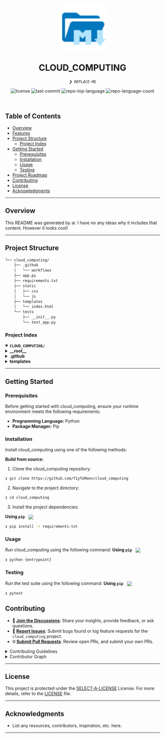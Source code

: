 <p align="center">
    <img src="https://raw.githubusercontent.com/PKief/vscode-material-icon-theme/ec559a9f6bfd399b82bb44393651661b08aaf7ba/icons/folder-markdown-open.svg" align="center" width="30%">
</p>
<p align="center"><h1 align="center">CLOUD_COMPUTING</h1></p>
<p align="center">
	<em><code>❯ REPLACE-ME</code></em>
</p>
<p align="center">
	<img src="https://img.shields.io/github/license/f1yToMoon/cloud_computing?style=default&logo=opensourceinitiative&logoColor=white&color=0080ff" alt="license">
	<img src="https://img.shields.io/github/last-commit/f1yToMoon/cloud_computing?style=default&logo=git&logoColor=white&color=0080ff" alt="last-commit">
	<img src="https://img.shields.io/github/languages/top/f1yToMoon/cloud_computing?style=default&color=0080ff" alt="repo-top-language">
	<img src="https://img.shields.io/github/languages/count/f1yToMoon/cloud_computing?style=default&color=0080ff" alt="repo-language-count">
</p>
<p align="center"><!-- default option, no dependency badges. -->
</p>
<p align="center">
	<!-- default option, no dependency badges. -->
</p>
<br>

##  Table of Contents

- [ Overview](#-overview)
- [ Features](#-features)
- [ Project Structure](#-project-structure)
  - [ Project Index](#-project-index)
- [ Getting Started](#-getting-started)
  - [ Prerequisites](#-prerequisites)
  - [ Installation](#-installation)
  - [ Usage](#-usage)
  - [ Testing](#-testing)
- [ Project Roadmap](#-project-roadmap)
- [ Contributing](#-contributing)
- [ License](#-license)
- [ Acknowledgments](#-acknowledgments)

---

##  Overview

This README was generated by ai. I have no any ideas why it includes that content. However it looks cool! 

---

##  Project Structure

```sh
└── cloud_computing/
    ├── .github
    │   └── workflows
    ├── app.py
    ├── requirements.txt
    ├── static
    │   ├── css
    │   └── js
    ├── templates
    │   └── index.html
    └── tests
        ├── __init__.py
        └── test_app.py
```


###  Project Index
<details open>
	<summary><b><code>CLOUD_COMPUTING/</code></b></summary>
	<details> <!-- __root__ Submodule -->
		<summary><b>__root__</b></summary>
		<blockquote>
			<table>
			<tr>
				<td><b><a href='https://github.com/f1yToMoon/cloud_computing/blob/master/app.py'>app.py</a></b></td>
				<td><code>❯ REPLACE-ME</code></td>
			</tr>
			<tr>
				<td><b><a href='https://github.com/f1yToMoon/cloud_computing/blob/master/requirements.txt'>requirements.txt</a></b></td>
				<td><code>❯ REPLACE-ME</code></td>
			</tr>
			</table>
		</blockquote>
	</details>
	<details> <!-- .github Submodule -->
		<summary><b>.github</b></summary>
		<blockquote>
			<details>
				<summary><b>workflows</b></summary>
				<blockquote>
					<table>
					<tr>
						<td><b><a href='https://github.com/f1yToMoon/cloud_computing/blob/master/.github/workflows/python-ci.yml'>python-ci.yml</a></b></td>
						<td><code>❯ REPLACE-ME</code></td>
					</tr>
					</table>
				</blockquote>
			</details>
		</blockquote>
	</details>
	<details> <!-- templates Submodule -->
		<summary><b>templates</b></summary>
		<blockquote>
			<table>
			<tr>
				<td><b><a href='https://github.com/f1yToMoon/cloud_computing/blob/master/templates/index.html'>index.html</a></b></td>
				<td><code>❯ REPLACE-ME</code></td>
			</tr>
			</table>
		</blockquote>
	</details>
</details>

---
##  Getting Started

###  Prerequisites

Before getting started with cloud_computing, ensure your runtime environment meets the following requirements:

- **Programming Language:** Python
- **Package Manager:** Pip


###  Installation

Install cloud_computing using one of the following methods:

**Build from source:**

1. Clone the cloud_computing repository:
```sh
❯ git clone https://github.com/f1yToMoon/cloud_computing
```

2. Navigate to the project directory:
```sh
❯ cd cloud_computing
```

3. Install the project dependencies:


**Using `pip`** &nbsp; [<img align="center" src="https://img.shields.io/badge/Pip-3776AB.svg?style={badge_style}&logo=pypi&logoColor=white" />](https://pypi.org/project/pip/)

```sh
❯ pip install -r requirements.txt
```




###  Usage
Run cloud_computing using the following command:
**Using `pip`** &nbsp; [<img align="center" src="https://img.shields.io/badge/Pip-3776AB.svg?style={badge_style}&logo=pypi&logoColor=white" />](https://pypi.org/project/pip/)

```sh
❯ python {entrypoint}
```


###  Testing
Run the test suite using the following command:
**Using `pip`** &nbsp; [<img align="center" src="https://img.shields.io/badge/Pip-3776AB.svg?style={badge_style}&logo=pypi&logoColor=white" />](https://pypi.org/project/pip/)

```sh
❯ pytest
```

##  Contributing

- **💬 [Join the Discussions](https://github.com/f1yToMoon/cloud_computing/discussions)**: Share your insights, provide feedback, or ask questions.
- **🐛 [Report Issues](https://github.com/f1yToMoon/cloud_computing/issues)**: Submit bugs found or log feature requests for the `cloud_computing` project.
- **💡 [Submit Pull Requests](https://github.com/f1yToMoon/cloud_computing/blob/main/CONTRIBUTING.md)**: Review open PRs, and submit your own PRs.

<details closed>
<summary>Contributing Guidelines</summary>

1. **Fork the Repository**: Start by forking the project repository to your github account.
2. **Clone Locally**: Clone the forked repository to your local machine using a git client.
   ```sh
   git clone https://github.com/f1yToMoon/cloud_computing
   ```
3. **Create a New Branch**: Always work on a new branch, giving it a descriptive name.
   ```sh
   git checkout -b new-feature-x
   ```
4. **Make Your Changes**: Develop and test your changes locally.
5. **Commit Your Changes**: Commit with a clear message describing your updates.
   ```sh
   git commit -m 'Implemented new feature x.'
   ```
6. **Push to github**: Push the changes to your forked repository.
   ```sh
   git push origin new-feature-x
   ```
7. **Submit a Pull Request**: Create a PR against the original project repository. Clearly describe the changes and their motivations.
8. **Review**: Once your PR is reviewed and approved, it will be merged into the main branch. Congratulations on your contribution!
</details>

<details closed>
<summary>Contributor Graph</summary>
<br>
<p align="left">
   <a href="https://github.com{/f1yToMoon/cloud_computing/}graphs/contributors">
      <img src="https://contrib.rocks/image?repo=f1yToMoon/cloud_computing">
   </a>
</p>
</details>

---

##  License

This project is protected under the [SELECT-A-LICENSE](https://choosealicense.com/licenses) License. For more details, refer to the [LICENSE](https://choosealicense.com/licenses/) file.

---

##  Acknowledgments

- List any resources, contributors, inspiration, etc. here.

---
